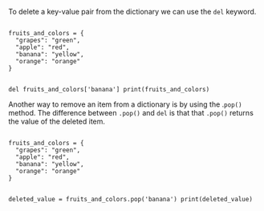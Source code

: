 To delete a key-value pair from the dictionary we can use the `del` keyword.

<Editor lang="python">
<code>
fruits_and_colors = {
  "grapes": "green",
  "apple": "red",
  "banana": "yellow",
  "orange": "orange"
}

del fruits_and_colors['banana']
print(fruits_and_colors)
</code>
</Editor>

Another way to remove an item from a dictionary is by using the .`pop()` method. The difference between `.pop()` and `del` is that that `.pop()` returns the value of the deleted item.

<Editor lang="python">
<code>
fruits_and_colors = {
  "grapes": "green",
  "apple": "red",
  "banana": "yellow",
  "orange": "orange"
}

deleted_value = fruits_and_colors.pop('banana')
print(deleted_value)
</code>
</Editor>